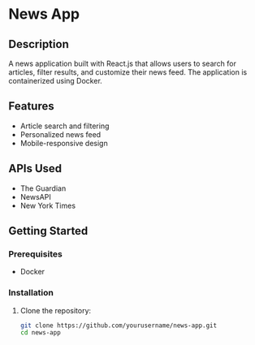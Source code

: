 # News App

## Description
A news application built with React.js that allows users to search for articles, filter results, and customize their news feed. The application is containerized using Docker.

## Features
- Article search and filtering
- Personalized news feed
- Mobile-responsive design

## APIs Used
- The Guardian
- NewsAPI
- New York Times

## Getting Started

### Prerequisites
- Docker

### Installation
1. Clone the repository:
   ```sh
   git clone https://github.com/yourusername/news-app.git
   cd news-app
